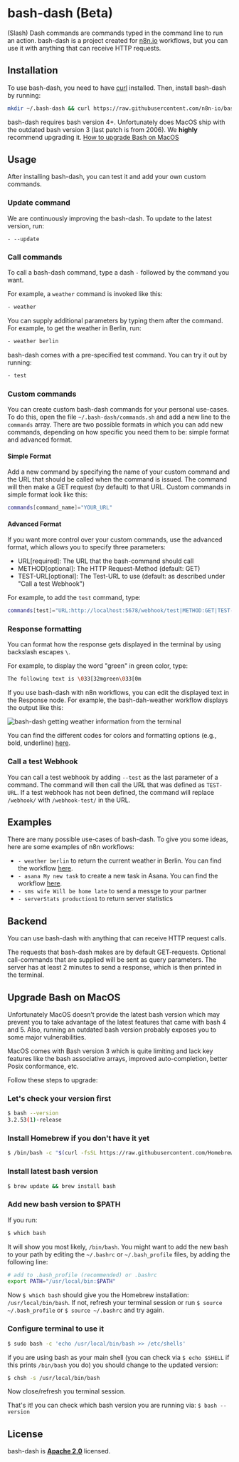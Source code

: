# bash-dash (Beta)

(Slash) Dash commands are commands typed in the command line to run an action. bash-dash is a project created for [n8n.io](https://n8n.io) workflows, but you can use it with anything that can receive HTTP requests.

## Installation

To use bash-dash, you need to have [curl](https://curl.se/) installed. Then, install bash-dash by running:

```bash
mkdir ~/.bash-dash && curl https://raw.githubusercontent.com/n8n-io/bash-dash/main/bash-dash.sh -o ~/.bash-dash/bash-dash.sh && chmod 711 ~/.bash-dash/bash-dash.sh && curl https://raw.githubusercontent.com/n8n-io/bash-dash/main/commands.sh -o ~/.bash-dash/commands.sh && echo "alias -- -=~/.bash-dash/bash-dash.sh" >> ~/.bashrc
```

bash-dash requires bash version 4+. Unfortunately does MacOS ship with the outdated bash version 3 (last patch is from 2006). We **highly** recommend upgrading it.
[How to upgrade Bash on MacOS](#Upgrade-Bash-on-MacOS)

## Usage

After installing bash-dash, you can test it and add your own custom commands.

### Update command

We are continuously improving the bash-dash. To update to the latest version, run:

```
- --update
```

### Call commands

To call a bash-dash command, type a dash `-` followed by the command you want.

For example, a `weather` command is invoked like this:

```bash
- weather
```

You can supply additional parameters by typing them after the command. For example, to get the weather in Berlin, run:

```bash
- weather berlin
```

bash-dash comes with a pre-specified test command. You can try it out by running:

```bash
- test
```

### Custom commands

You can create custom bash-dash commands for your personal use-cases. To do this, open the file `~/.bash-dash/commands.sh` and add a new line to the `commands` array. There are two possible formats in which you can add new commands, depending on how specific you need them to be: simple format and advanced format.

#### Simple Format

Add a new command by specifying the name of your custom command and the URL that should be called when the command is issued. The command will then make a GET request (by default) to that URL. Custom commands in simple format look like this:

```bash
commands[command_name]="YOUR_URL"
```

#### Advanced Format

If you want more control over your custom commands, use the advanced format, which allows you to specify three parameters:

- URL[required]: The URL that the bash-command should call
- METHOD[optional]: The HTTP Request-Method (default: GET)
- TEST-URL[optional]: The Test-URL to use (default: as described under "Call a test Webhook")

For example, to add the `test` command, type:

```bash
commands[test]="URL:http://localhost:5678/webhook/test|METHOD:GET|TEST-URL:http://localhost:5678/webhook-test/test"
```

### Response formatting

You can format how the response gets displayed in the terminal by using backslash escapes `\`.

For example, to display the word "green" in green color, type:

```bash
The following text is \033[32mgreen\033[0m
```

If you use bash-dash with n8n workflows, you can edit the displayed text in the Response node. For example, the bash-dah-weather workflow displays the output like this:

![bash-dash getting weather information from the terminal](https://i.imgur.com/1kzrNFl.png)

You can find the different codes for colors and formatting options (e.g., bold, underline) [here](https://misc.flogisoft.com/bash/tip_colors_and_formatting).

### Call a test Webhook

You can call a test webhook by adding `--test` as the last parameter of a command. The command will then call the URL that was defined as `TEST-URL`. If a test webhook has not been defined, the command will replace `/webhook/` with `/webhook-test/` in the URL.

## Examples

There are many possible use-cases of bash-dash. To give you some ideas, here are some examples of n8n workflows:

- `- weather berlin` to return the current weather in Berlin. You can find the workflow [here](https://n8n.io/workflows/986).
- `- asana My new task` to create a new task in Asana. You can find the workflow [here](https://n8n.io/workflows/987).
- `- sms wife Will be home late` to send a messge to your partner
- `- serverStats production1` to return server statistics

## Backend

You can use bash-dash with anything that can receive HTTP request calls.

The requests that bash-dash makes are by default GET-requests. Optional call-commands that are supplied will be sent as query parameters. The server has at least 2 minutes to send a response, which is then printed in the terminal.

## Upgrade Bash on MacOS

Unfortunately MacOS doesn’t provide the latest bash version which may prevent you to take advantage of the latest features that came with bash 4 and 5. Also, running an outdated bash version probably exposes you to some major vulnerabilities.

MacOS comes with Bash version 3 which is quite limiting and lack key features like the bash associative arrays, improved auto-completion, better Posix conformance, etc.

Follow these steps to upgrade:

### Let's check your version first

```bash
$ bash --version
3.2.53(1)-release
```

### Install Homebrew if you don't have it yet

```bash
$ /bin/bash -c "$(curl -fsSL https://raw.githubusercontent.com/Homebrew/install/HEAD/install.sh)"
```

### Install latest bash version

```bash
$ brew update && brew install bash
```

### Add new bash version to $PATH

If you run:

```bash
$ which bash
```

It will show you most likely, `/bin/bash`. You might want to add the new bash to your path by editing the `~/.bashrc` or `~/.bash_profile` files, by adding the following line:

```bash
# add to .bash_profile (recommended) or .bashrc
export PATH="/usr/local/bin:$PATH"
```

Now `$ which bash` should give you the Homebrew installation: `/usr/local/bin/bash`. If not, refresh your terminal session or run `$ source ~/.bash_profile` or `$ source ~/.bashrc` and try again.

### Configure terminal to use it

```bash
$ sudo bash -c 'echo /usr/local/bin/bash >> /etc/shells'
```

if you are using bash as your main shell (you can check via `$ echo $SHELL` if this prints `/bin/bash` you do) you should change to the updated version:

```bash
$ chsh -s /usr/local/bin/bash
```

Now close/refresh you terminal session.

That's it! you can check which bash version you are running via: `$ bash --version`

## License

bash-dash is [**Apache 2.0**](https://github.com/n8n-io/bash-dash/blob/main/LICENSE) licensed.
